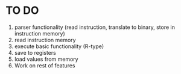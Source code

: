 # TO DO
1. parser functionality (read instruction, translate to binary, store in instruction memory)
2. read instruction memory
3. execute basic functionality (R-type)
4. save to registers
5. load values from memory
6. Work on rest of features